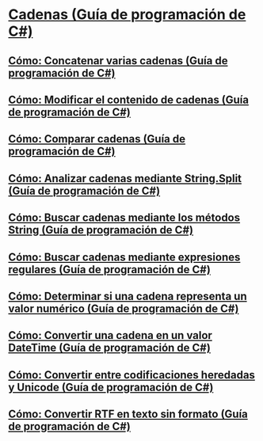 # [Cadenas (Guía de programación de C#)](index.md)
## [Cómo: Concatenar varias cadenas (Guía de programación de C#)](how-to-concatenate-multiple-strings.md)
## [Cómo: Modificar el contenido de cadenas (Guía de programación de C#)](how-to-modify-string-contents.md)
## [Cómo: Comparar cadenas (Guía de programación de C#)](how-to-compare-strings.md)
## [Cómo: Analizar cadenas mediante String.Split (Guía de programación de C#)](how-to-parse-strings-using-string-split.md)
## [Cómo: Buscar cadenas mediante los métodos String (Guía de programación de C#)](how-to-search-strings-using-string-methods.md)
## [Cómo: Buscar cadenas mediante expresiones regulares (Guía de programación de C#)](how-to-search-strings-using-regular-expressions.md)
## [Cómo: Determinar si una cadena representa un valor numérico (Guía de programación de C#)](how-to-determine-whether-a-string-represents-a-numeric-value.md)
## [Cómo: Convertir una cadena en un valor DateTime (Guía de programación de C#)](how-to-convert-a-string-to-a-datetime.md)
## [Cómo: Convertir entre codificaciones heredadas y Unicode (Guía de programación de C#)](how-to-convert-between-legacy-encodings-and-unicode.md)
## [Cómo: Convertir RTF en texto sin formato (Guía de programación de C#)](how-to-convert-rtf-to-plain-text.md)
